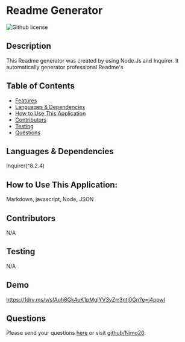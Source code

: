 # Readme Generator 
![Github license](https://img.shields.io/badge/license-MIT-blue.svg)
## Description
This Readme generator was created by using Node.Js and Inquirer. It automatically generator professional Readme's
## Table of Contents
* [Features](#features)
* [Languages & Dependencies](#languagesanddependencies)
* [How to Use This Application](#HowtoUseThisApplication)
* [Contributors](#contributors)
* [Testing](#testing)
* [Questions](#questions)
## Languages & Dependencies
Inquirer(^8.2.4)
## How to Use This Application:
Markdown, javascript, Node, JSON
## Contributors
N/A
## Testing
N/A
## Demo
https://1drv.ms/v/s!Auh6Gk4uK1pMglYV3yZrr3ntj0Gn?e=j4ppwl
## Questions
Please send your questions [here](mailto:N/A?subject=[GitHub]%20Dev%20Connect) or visit [github/Nimo20](https://github.com/Nimo20).
